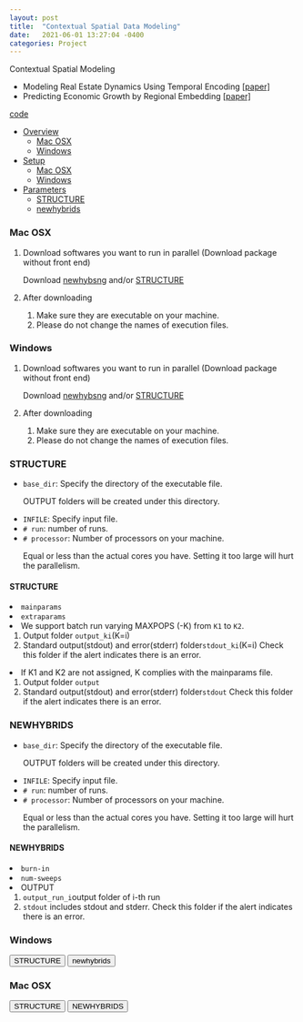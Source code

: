 ```yaml
---
layout: post
title:  "Contextual Spatial Data Modeling"
date:   2021-06-01 13:27:04 -0400
categories: Project
---
```


Contextual Spatial Modeling<br>

- Modeling Real Estate Dynamics Using Temporal Encoding <a href="">[paper]</a>
- Predicting Economic Growth by Regional Embedding <a href="https://dl.acm.org/doi/abs/10.1145/3340531.3411882">[paper]</a>

[code]()

<!-- Bootstrap core CSS -->
<link href="assets/css/bootstrap.min.css" rel="stylesheet">
<link href="assets/css/default.css" rel="stylesheet">
<link href="assets/css/app.css" rel="stylesheet">


<div class="container">
<div class="row">
<ul id="myTab" class="nav nav-pills nav-stacked col-lg-2">
<li class="dropdown active">
<a href="#" id="overview" class="dropdown-toggle" data-toggle="dropdown">Overview<b class="caret "></b></a>
<ul class="dropdown-menu" role="menu" aria-labelledby="myTabDrop1">
<li class="active"><a href="#overview_mac" tabindex="-1" data-toggle="tab">Mac OSX</a></li>

<li><a href="#overview_win" tabindex="-1" data-toggle="tab">Windows</a></li>
</ul>
</li>
<li class="dropdown">
<a href="#" id="setup" class="dropdown-toggle" data-toggle="dropdown">Setup<b class="caret "></b></a>
<ul class="dropdown-menu" role="menu" aria-labelledby="myTabDrop1">
<li><a href="#mac1" tabindex="-1" data-toggle="tab">Mac OSX</a></li>
<li><a href="#windows1" tabindex="-1" data-toggle="tab">Windows</a></li>
</ul>
</li>
<li class="dropdown">
<a href="#" id="phptut" class="dropdown-toggle" data-toggle="dropdown">Parameters<b class="caret "></b></a>
<ul class="dropdown-menu" role="menu" aria-labelledby="myTabDrop1">
<li><a href="#structure" tabindex="-1" data-toggle="tab">STRUCTURE</a></li>
<li><a href="#newhybrids" tabindex="-1" data-toggle="tab">newhybrids</a></li>
</ul>
</li>
</ul>
<div id="myTabContent" class="tab-content col-lg-10">
<div class="tab-pane fade" id="mac1">
<h3>Mac OSX</h3>
<ol>
<li> 
<p>Download softwares you want to run in parallel (Download package without front end)
<p class="alert alert-info">Download <a class="alert-link" href="https://github.com/eriqande/newhybrids/tree/master/bin/OSX">newhybsng</a> and/or <a class="alert-link" href="https://web.stanford.edu/group/pritchardlab/structure_software/release_versions/v2.3.4/html/structure.html">STRUCTURE</a></p>
<li>
<p>After downloading
<ol>
<li>Make sure they are executable on your machine.

<li>Please do not change the names of execution files.
</ol>
</ol>
</div>

<div class="tab-pane fade" id="windows1">
<h3>Windows</h3>
<ol>
<li>
<p>Download softwares you want to run in parallel (Download package without front end)
<p class="alert alert-info">Download <a class="alert-link" href="https://github.com/eriqande/newhybrids">newhybsng</a> and/or <a class="alert-link" href="https://web.stanford.edu/group/pritchardlab/structure_software/release_versions/v2.3.4/html/structure.html">STRUCTURE</a></p>
<li>
<p>After downloading
<ol>
<li>Make sure they are executable on your machine.
<li>Please do not change the names of execution files.
</ol>
</ol>
</div>

<div class="tab-pane fade" id="structure">
<h3>STRUCTURE</h3>
<ul>
<li><code>base_dir</code>: Specify the directory of the executable file.  <p class="text-danger">OUTPUT folders will be created under this directory.</p>
<li><code>INFILE</code>: Specify input file.
<li><code># run</code>: number of runs.
<li><code># processor</code>: Number of processors on your machine. 
<p class="text-danger">Equal or less than the actual cores you have. Setting it too large will hurt the parallelism.</p>
</ul>
<h4>STRUCTURE</h4>
<li><code>mainparams</code>
<li><code>extraparams</code>
<li>We support batch run varying MAXPOPS (-K) from <code>K1</code> to <code>K2</code>.
<ol>
<li>Output folder <code>output_ki</code>(K=i)
<li>Standard output(stdout) and error(stderr) folder<code>stdout_ki</code>(K=i)  Check this folder if the alert indicates there is an error.
</ol>
<li>If K1 and K2 are not assigned, K complies with the mainparams file.
<ol>
<li>Output folder <code>output</code>
<li>Standard output(stdout) and error(stderr) folder<code>stdout</code> Check this folder if the alert indicates there is an error.
</ol>
</div>

<div class="tab-pane fade" id="newhybrids">
<h3>NEWHYBRIDS</h3>
<ul>
<li><code>base_dir</code>: Specify the directory of the executable file.  <p class="text-danger">OUTPUT folders will be created under this directory.</p>
<li><code>INFILE</code>: Specify input file.
<li><code># run</code>: number of runs.
<li><code># processor</code>: Number of processors on your machine.
<p class="text-danger">Equal or less than the actual cores you have. Setting it too large will hurt the parallelism.</p>
</ul>

<h4>NEWHYBRIDS</h4>
<li><code>burn-in</code>
<li><code>num-sweeps</code>
<li>OUTPUT
<ol>
<li><code>output_run_i</code>output folder of i-th run
<li><code>stdout</code> includes stdout and stderr. Check this folder if the alert indicates there is an error.
</ol>

</div>


<div class="tab-pane fade" id="overview_win">

<h3>Windows</h3>
<div class="tab">
<button class="tablinks" onclick="show(event, 'win_structure')">
        STRUCTURE
</button>
<button class="tablinks" onclick="show(event, 'win_newhybrids')">
        newhybrids
</button>
</div>

<div class="tabcontent" id="win_structure" style="display:none;">

</div><!--win_structure-->

<div class="tabcontent" id="win_newhybrids" style="display:none;">

</div><!--win_newhybrids-->

</div>

<div class="tab-pane fade in active" id="overview_mac">
<h3>Mac OSX</h3>
<div class="tab">
<button class="tablinks" onclick="show(event, 'mac_structure')">
        STRUCTURE
</button>
<button class="tablinks" onclick="show(event, 'mac_newhybrids')">
        NEWHYBRIDS
</button>
</div>

<!--mac structure-->
<div class="tabcontent" id="mac_structure" style="display:none;">
<h3 class="step_head">Step 1</h3>
<div class="row">
<div class="col-md-6">
<img src="assets/mac/s1.png" style="float:left" height=200pt />
</div>
<div class="col-md-6">
Choose STRUCTURE.
</div>
</div>

<h3 class="step_head">Step 2</h3>
<div class="row">
<div class="col-md-6">
<img src="assets/mac/s2.png" style="float:left" height=280pt width=450pt/>
</div>
<div class="col-md-6">
Select a K range. If you would like to run a single K, set the former and latter K equal. (* required)
</div>
</div>

<h3 class="step_head">Step 3</h3>
<div class="row">
<div class="col-md-6">
<img src="assets/mac/s3.png" style="float:left" height=280pt width=450pt/>
</div>
<div class="col-md-6">
Select <code>Base Dir</code>, <code>INFILE</code>, <code>mainparams</code>, <code>mainparams</code>.
<small>
*If you would like to use test_data1 comes with the package, need to change mainparams
<br>#define NUMINDS    200
<br>#define NUMLOCI    6
<br>#define MARKERNAMES    0
</small>
</div>
</div>

<h3 class="step_head">Step 4</h3>
<div class="row">
<div class="col-md-6">
<img src="assets/img/s4.png" style="float:left" height=280pt width=450pt/>
</div>
<div class="col-md-6">
Click <em>Start</em>. The progress bar indicates the job progress. The working commands are shown in the text block.
</div>
</div>

<h3 class="step_head">Step 5</h3>
<div class="row">
<div class="col-md-6">
<img src="assets/mac/s5.png" style="float:left" width=200pt />
<img src="assets/mac/s6.png" style="float:right" height=200pt />
<img src="assets/mac/s7.png" style="float:left; padding-top: 10px;" width=200pt />
</div>
<div class="col-md-6">
If the job is finished without error, please check output folders.
If there is an error, please check stdout folders.
</div>
</div>
</div><!--mac_structure-->

<div class="tabcontent" id="mac_newhybrids" style="display:none;">
<h3 class="step_head">Step 1</h3>
<div class="row">
<div class="col-md-6">
<img src="assets/img/mac1.png" style="float:left" height=150pt />
</div>
<div class="col-md-6">
Choose newhybrids.
</div>
</div>

<h3 class="step_head">Step 2</h3>
<div class="row">
<div class="col-md-6">
<img src="assets/img/mac2.png" style="float:left" height=280pt />
</div>
<div class="col-md-6">
STRUCTURE
</div>
</div>
</div><!--mac_newhybrids-->

</div>
</div>
</div>
</div>
